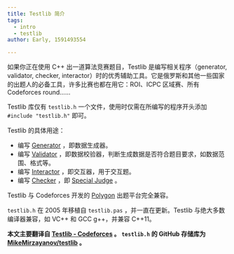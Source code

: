 ```yaml
---
title: Testlib 简介
tags:
  - intro
  - testlib
author: Early, 1591493554

---
```


如果你正在使用 C++ 出一道算法竞赛题目，Testlib 是编写相关程序（generator, validator, checker, interactor）时的优秀辅助工具。它是俄罗斯和其他一些国家的出题人的必备工具，许多比赛也都在用它：ROI、ICPC 区域赛、所有 Codeforces round……

Testlib 库仅有 `testlib.h` 一个文件，使用时仅需在所编写的程序开头添加 `#include "testlib.h"` 即可。

Testlib 的具体用途：

-   编写 [Generator](./generator.md) ，即数据生成器。
-   编写 [Validator](./validator.md) ，即数据校验器，判断生成数据是否符合题目要求，如数据范围、格式等。
-   编写 [Interactor](./interactor.md) ，即交互器，用于交互题。
-   编写 [Checker](./checker.md) ，即 [Special Judge](../spj.md) 。

Testlib 与 Codeforces 开发的 [Polygon](https://polygon.codeforces.com/) 出题平台完全兼容。

 `testlib.h` 在 2005 年移植自 `testlib.pas` ，并一直在更新。Testlib 与绝大多数编译器兼容，如 VC++ 和 GCC g++，并兼容 C++11。

 **本文主要翻译自 [Testlib - Codeforces](https://codeforces.com/testlib) 。 `testlib.h` 的 GitHub 存储库为 [MikeMirzayanov/testlib](https://github.com/MikeMirzayanov/testlib) 。** 

